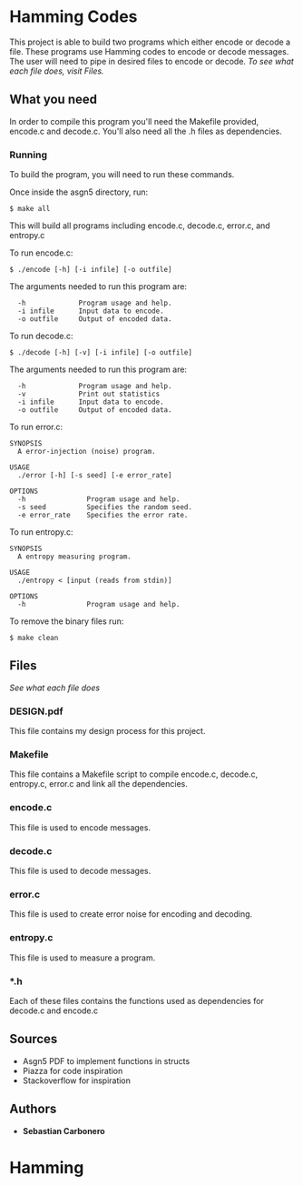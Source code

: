 # Hamming Codes

This project is able to build two programs which either encode or decode a file. These programs use Hamming codes to encode or decode messages. The user will need to pipe in desired files to encode or decode. *To see what each file does, visit Files.*

## What you need

In order to compile this program you'll need the Makefile provided, encode.c and decode.c. You'll also need all the .h files as dependencies. 

### Running

To build the program, you will need to run these commands.

Once inside the asgn5 directory, run:

```
$ make all
```
This will build all programs including encode.c, decode.c, error.c, and entropy.c

To run encode.c:

```
$ ./encode [-h] [-i infile] [-o outfile]
```

The arguments needed to run this program are:

```
  -h             Program usage and help.
  -i infile      Input data to encode.
  -o outfile     Output of encoded data.
```

To run decode.c:

```
$ ./decode [-h] [-v] [-i infile] [-o outfile]
```

The arguments needed to run this program are:

```
  -h             Program usage and help.
  -v             Print out statistics
  -i infile      Input data to encode.
  -o outfile     Output of encoded data.
```

To run error.c:

```
SYNOPSIS
  A error-injection (noise) program.

USAGE
  ./error [-h] [-s seed] [-e error_rate]

OPTIONS
  -h               Program usage and help.
  -s seed          Specifies the random seed.
  -e error_rate    Specifies the error rate.
```

To run entropy.c:

```
SYNOPSIS
  A entropy measuring program.

USAGE
  ./entropy < [input (reads from stdin)]

OPTIONS
  -h               Program usage and help.
```

To remove the binary files run:

```
$ make clean
```

## Files

*See what each file does*

### DESIGN.pdf

This file contains my design process for this project.

### Makefile

This file contains a Makefile script to compile encode.c, decode.c, entropy.c, error.c and link all the dependencies.

### encode.c

This file is used to encode messages.

### decode.c 

This file is used to decode messages.

### error.c

This file is used to create error noise for encoding and decoding.

### entropy.c 

This file is used to measure a program.

### *.h 

Each of these files contains the functions used as dependencies for decode.c and encode.c

## Sources

* Asgn5 PDF to implement functions in structs
* Piazza for code inspiration
* Stackoverflow for inspiration 

## Authors

* **Sebastian Carbonero**
# Hamming
